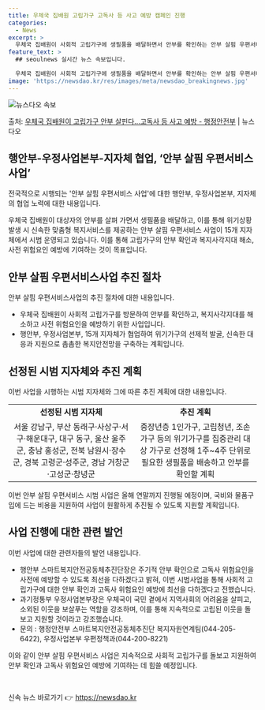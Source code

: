 ```yaml
---
title: 우체국 집배원 고립가구 고독사 등 사고 예방 캠페인 진행
categories:
  - News
excerpt: >
  우체국 집배원이 사회적 고립가구에 생필품을 배달하면서 안부를 확인하는 안부 살핌 우편서비스 사업이 15개 지…
feature_text: >
  ## seoulnews 실시간 뉴스 속보입니다.

  우체국 집배원이 사회적 고립가구에 생필품을 배달하면서 안부를 확인하는 안부 살핌 우편서비스 사업이 15개 지…
image: 'https://newsdao.kr/res/images/meta/newsdao_breakingnews.jpg'
---
```


![뉴스다오 속보](https://newsdao.kr/res/images/meta/newsdao_breakingnews.jpg)

<p>출처: <a href="https://newsdao.kr/3852" rel="dofollow">우체국 집배원이 고립가구 안부 살핀다…고독사 등 사고 예방 - 행정안전부</a> | 뉴스다오</p>

<h2 data-ke-size="size26">행안부-우정사업본부-지자체 협업, ‘안부 살핌 우편서비스 사업’</h2>
전국적으로 시행되는 '안부 살핌 우편서비스 사업'에 대한 행안부, 우정사업본부, 지자체의 협업 노력에 대한 내용입니다.

<p data-ke-size="size16">우체국 집배원이 대상자의 안부를 살펴 가면서 생필품을 배달하고, 이를 통해 위기상황 발생 시 신속한 맞춤형 복지서비스를 제공하는 안부 살핌 우편서비스 사업이 15개 지자체에서 시범 운영되고 있습니다. 이를 통해 고립가구의 안부 확인과 복지사각지대 해소, 사전 위험요인 예방에 기여하는 것이 목표입니다.</p>

<h2 data-ke-size="size26">안부 살핌 우편서비스사업 추진 절차</h2>
안부 살핌 우편서비스사업의 추진 절차에 대한 내용입니다.

<ul>
  <li>우체국 집배원이 사회적 고립가구를 방문하여 안부를 확인하고, 복지사각지대를 해소하고 사전 위험요인을 예방하기 위한 사업입니다.</li>
  <li>행안부, 우정사업본부, 15개 지자체가 협업하여 위기가구의 선제적 발굴, 신속한 대응과 지원으로 촘촘한 복지안전망을 구축하는 계획입니다.</li>
</ul>

<h2 data-ke-size="size26">선정된 시범 지자체와 추진 계획</h2>
이번 사업을 시행하는 시범 지자체와 그에 따른 추진 계획에 대한 내용입니다.

<table>
  <tbody>
    <tr>
      <td style="text-align: center; height: 17px;"><b>선정된 시범 지자체</b></td>
      <td style="text-align: center; height: 17px;"><b>추진 계획</b></td>
    </tr>
    <tr>
      <td style="text-align: center; height: 17px;">서울 강남구, 부산 동래구·사상구·서구·해운대구, 대구 동구, 울산 울주군, 충남 홍성군, 전북 남원시·장수군, 경북 고령군·성주군, 경남 거창군·고성군·창녕군</td>
      <td style="text-align: center; height: 17px;">중장년층 1인가구, 고립청년, 조손가구 등의 위기가구를 집중관리 대상 가구로 선정해 1주~4주 단위로 필요한 생필품을 배송하고 안부를 확인할 계획</td>
    </tr>
  </tbody>
</table>

<p data-ke-size="size16">이번 안부 살핌 우편서비스 시범 사업은 올해 연말까지 진행될 예정이며, 국비와 물품구입에 드는 비용을 지원하여 사업이 원활하게 추진될 수 있도록 지원할 계획입니다.</p>

<h2 data-ke-size="size26">사업 진행에 대한 관련 발언</h2>
이번 사업에 대한 관련자들의 발언 내용입니다.

<ul>
  <li>행안부 스마트복지안전공동체추진단장은 주기적 안부 확인으로 고독사 위험요인을 사전에 예방할 수 있도록 최선을 다하겠다고 밝혀, 이번 시범사업을 통해 사회적 고립가구에 대한 안부 확인과 고독사 위험요인 예방에 최선을 다하겠다고 전했습니다.</li>
  <li>과기정통부 우정사업본부장은 우체국이 국민 곁에서 지역사회의 어려움을 살피고, 소외된 이웃을 보살푸는 역할을 강조하며, 이를 통해 지속적으로 고립된 이웃을 돌보고 지원할 것이라고 강조했습니다.</li>
  <li>문의 : 행정안전부 스마트복지안전공동체추진단 복지자원연계팀(044-205-6422), 우정사업본부 우편정책과(044-200-8221)</li>
</ul>

<p data-ke-size="size16">이와 같이 안부 살핌 우편서비스 사업은 지속적으로 사회적 고립가구를 돌보고 지원하여 안부 확인과 고독사 위험요인 예방에 기여하는 데 힘쓸 예정입니다.</p>

<p data-ke-size="size16">&nbsp;</p>
 

신속 뉴스 바로가기 👉 <a href="https://newsdao.kr" rel="dofollow">https://newsdao.kr</a>


